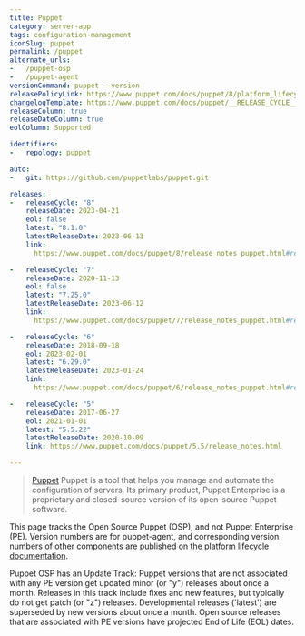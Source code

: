 ```yaml
---
title: Puppet
category: server-app
tags: configuration-management
iconSlug: puppet
permalink: /puppet
alternate_urls:
-   /puppet-osp
-   /puppet-agent
versionCommand: puppet --version
releasePolicyLink: https://www.puppet.com/docs/puppet/8/platform_lifecycle.html
changelogTemplate: https://www.puppet.com/docs/puppet/__RELEASE_CYCLE__
releaseColumn: true
releaseDateColumn: true
eolColumn: Supported

identifiers:
-   repology: puppet

auto:
-   git: https://github.com/puppetlabs/puppet.git

releases:
-   releaseCycle: "8"
    releaseDate: 2023-04-21
    eol: false
    latest: "8.1.0"
    latestReleaseDate: 2023-06-13
    link: 
      https://www.puppet.com/docs/puppet/8/release_notes_puppet.html#release_notes_puppet_x-8-1-0

-   releaseCycle: "7"
    releaseDate: 2020-11-13
    eol: false
    latest: "7.25.0"
    latestReleaseDate: 2023-06-12
    link: 
      https://www.puppet.com/docs/puppet/7/release_notes_puppet.html#release_notes_puppet_x-7-25-0

-   releaseCycle: "6"
    releaseDate: 2018-09-18
    eol: 2023-02-01
    latest: "6.29.0"
    latestReleaseDate: 2023-01-24
    link: 
      https://www.puppet.com/docs/puppet/6/release_notes_puppet.html#release_notes_puppet

-   releaseCycle: "5"
    releaseDate: 2017-06-27
    eol: 2021-01-01
    latest: "5.5.22"
    latestReleaseDate: 2020-10-09
    link: https://www.puppet.com/docs/puppet/5.5/release_notes.html

---
```


> [Puppet](https://www.puppet.com/) Puppet is a tool that helps you manage and automate the configuration of servers. Its primary product, Puppet Enterprise is a proprietary and closed-source version of its open-source Puppet software.

This page tracks the Open Source Puppet (OSP), and not Puppet Enterprise (PE). Version numbers are for puppet-agent, and corresponding version numbers of other components are published [on the platform lifecycle documentation](https://www.puppet.com/docs/puppet/8/platform_lifecycle.html#component-version-numbers).

Puppet OSP has an Update Track: Puppet versions that are not associated with any PE version get updated minor (or "y") releases about once a month.
Releases in this track include fixes and new features, but typically do not get patch (or "z") releases. Developmental releases ('latest') are superseded by new versions about once a month.
Open source releases that are associated with PE versions have projected End of Life (EOL) dates.
